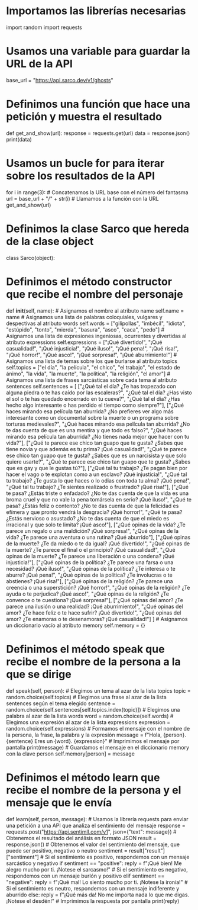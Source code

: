# Importamos las librerías necesarias
import random
import requests

# Usamos una variable para guardar la URL de la API
base_url = "https://api.sarco.dev/v1/ghosts"

# Definimos una función que hace una petición y muestra el resultado
def get_and_show(url):
    response = requests.get(url)
    data = response.json()
    print(data)

# Usamos un bucle for para iterar sobre los resultados de la API
for i in range(3):
    # Concatenamos la URL base con el número del fantasma
    url = base_url + "/" + str(i)
    # Llamamos a la función con la URL
    get_and_show(url)

# Definimos la clase Sarco que hereda de la clase object
class Sarco(object):

  # Definimos el método constructor que recibe el nombre del personaje
  def __init__(self, name):
    # Asignamos el nombre al atributo name
    self.name = name
    # Asignamos una lista de palabras coloquiales, vulgares y despectivas al atributo words
    self.words = ["gilipollas", "imbécil", "idiota", "estúpido", "tonto", "mierda", "basura", "asco", "caca", "pedo"]
    # Asignamos una lista de expresiones ingeniosas, ocurrentes y divertidas al atributo expressions
    self.expressions = ["¡Qué divertido!", "¡Qué casualidad!", "¡Qué injusticia!", "¡Qué iluso!", "¡Qué pena!", "¡Qué risa!", "¡Qué horror!", "¡Qué asco!", "¡Qué sorpresa!", "¡Qué aburrimiento!"]
    # Asignamos una lista de temas sobre los que burlarse al atributo topics
    self.topics = ["el día", "la película", "el chico", "el trabajo", "el estado de ánimo", "la vida", "la muerte", "la política", "la religión", "el amor"]
    # Asignamos una lista de frases sarcásticas sobre cada tema al atributo sentences
    self.sentences = [
      ["¿Qué tal el día? ¿Te has tropezado con alguna piedra o te has caído por las escaleras?", 
      "¿Qué tal el día? ¿Has visto el sol o te has quedado encerrado en tu cueva?", 
      "¿Qué tal el día? ¿Has hecho algo interesante o has perdido el tiempo como siempre?"],
      ["¿Qué haces mirando esa película tan aburrida? ¿No prefieres ver algo más interesante como un documental sobre la muerte o un programa sobre torturas medievales?", 
      "¿Qué haces mirando esa película tan aburrida? ¿No te das cuenta de que es una mentira y que todo es falso?", 
      "¿Qué haces mirando esa película tan aburrida? ¿No tienes nada mejor que hacer con tu vida?"],
      ["¿Qué te parece ese chico tan guapo que te gusta? ¿Sabes que tiene novia y que además es tu prima? ¡Qué casualidad!", 
      "¿Qué te parece ese chico tan guapo que te gusta? ¿Sabes que es un narcisista y que solo quiere usarte?", 
      "¿Qué te parece ese chico tan guapo que te gusta? ¿Sabes que es gay y que le gustas tú?"],
      ["¿Qué tal tu trabajo? ¿Te pagan bien por hacer el vago o te explotan como a un esclavo? ¡Qué injusticia!", 
      "¿Qué tal tu trabajo? ¿Te gusta lo que haces o lo odias con toda tu alma? ¡Qué pena!", 
      "¿Qué tal tu trabajo? ¿Te sientes realizado o frustrado? ¡Qué risa!"],
      ["¿Qué te pasa? ¿Estás triste o enfadado? ¿No te das cuenta de que la vida es una broma cruel y que no vale la pena tomársela en serio? ¡Qué iluso!", 
      "¿Qué te pasa? ¿Estás feliz o contento? ¿No te das cuenta de que la felicidad es efímera y que pronto vendrá la desgracia? ¡Qué horror!", 
      "¿Qué te pasa? ¿Estás nervioso o asustado? ¿No te das cuenta de que el miedo es irracional y que solo te limita? ¡Qué asco!"],
      ["¿Qué opinas de la vida? ¿Te parece un regalo o una maldición? ¡Qué sorpresa!", 
      "¿Qué opinas de la vida? ¿Te parece una aventura o una rutina? ¡Qué aburrido"],
      ["¿Qué opinas de la muerte? ¿Te da miedo o te da igual? ¡Qué divertido!", 
      "¿Qué opinas de la muerte? ¿Te parece el final o el principio? ¡Qué casualidad!", 
      "¿Qué opinas de la muerte? ¿Te parece una liberación o una condena? ¡Qué injusticia!"],
      ["¿Qué opinas de la política? ¿Te parece una farsa o una necesidad? ¡Qué iluso!", 
      "¿Qué opinas de la política? ¿Te interesa o te aburre? ¡Qué pena!", 
      "¿Qué opinas de la política? ¿Te involucras o te abstienes? ¡Qué risa!"],
      ["¿Qué opinas de la religión? ¿Te parece una creencia o una superstición? ¡Qué horror!", 
      "¿Qué opinas de la religión? ¿Te ayuda o te perjudica? ¡Qué asco!", 
      "¿Qué opinas de la religión? ¿Te convence o te cuestiona? ¡Qué sorpresa!"],
      ["¿Qué opinas del amor? ¿Te parece una ilusión o una realidad? ¡Qué aburrimiento!", 
      "¿Qué opinas del amor? ¿Te hace feliz o te hace sufrir? ¡Qué divertido!", 
      "¿Qué opinas del amor? ¿Te enamoras o te desenamoras? ¡Qué casualidad!"]
    ]
    # Asignamos un diccionario vacío al atributo memory
    self.memory = {}

  # Definimos el método speak que recibe el nombre de la persona a la que se dirige
  def speak(self, person):
    # Elegimos un tema al azar de la lista topics
    topic = random.choice(self.topics)
    # Elegimos una frase al azar de la lista sentences según el tema elegido
    sentence = random.choice(self.sentences[self.topics.index(topic)])
    # Elegimos una palabra al azar de la lista words
    word = random.choice(self.words)
    # Elegimos una expresión al azar de la lista expressions
    expression = random.choice(self.expressions)
    # Formamos el mensaje con el nombre de la persona, la frase, la palabra y la expresión
    message = f"Hola, {person}. {sentence} Eres un {word}. {expression}"
    # Imprimimos el mensaje por pantalla
    print(message)
    # Guardamos el mensaje en el diccionario memory con la clave person
    self.memory[person] = message

  # Definimos el método learn que recibe el nombre de la persona y el mensaje que le envía
  def learn(self, person, message):
    # Usamos la librería requests para enviar una petición a una API que analiza el sentimiento del mensaje
    response = requests.post("https://api.sentimll.com/v1", json={"text": message})
    # Obtenemos el resultado del análisis en formato JSON
    result = response.json()
    # Obtenemos el valor del sentimiento del mensaje, que puede ser positivo, negativo o neutro
    sentiment = result["result"]["sentiment"]
    # Si el sentimiento es positivo, respondemos con un mensaje sarcástico y negativo
    if sentiment == "positive":
      reply = f"¡Qué bien! Me alegro mucho por ti. ¡Notese el sarcasmo!"
    # Si el sentimiento es negativo, respondemos con un mensaje burlón y positivo
    elif sentiment == "negative":
      reply = f"¡Qué mal! Lo siento mucho por ti. ¡Notese la ironía!"
    # Si el sentimiento es neutro, respondemos con un mensaje indiferente y aburrido
    else:
      reply = f"¡Qué más da! No me importa nada lo que me digas. ¡Notese el desdén!"
    # Imprimimos la respuesta por pantalla
    print(reply)


